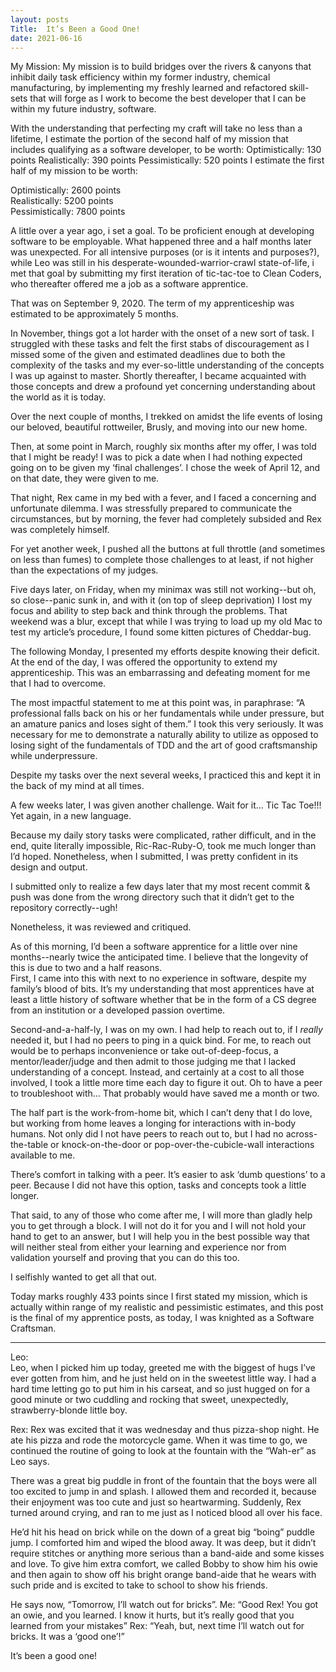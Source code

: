 ```yaml
---
layout: posts
Title:  It’s Been a Good One!
date: 2021-06-16
---
```


My Mission:
My mission is to build bridges over the rivers & canyons that inhibit daily task efficiency within my former industry, chemical manufacturing, by implementing my freshly learned and refactored skill-sets that will forge as I work to become the best developer that I can be within my future industry, software.

With the understanding that perfecting my craft will take no less than a lifetime, I estimate the portion of the second half of my mission that includes qualifying as a software developer, to be worth: Optimistically: 130 points Realistically: 390 points Pessimistically: 520 points
I estimate the first half of my mission to be worth: 

Optimistically: 2600 points  
Realistically: 5200 points  
Pessimistically: 7800 points  

A little over a year ago, i set a goal.  To be proficient enough at developing software to be employable.  What happened three and a half months later was unexpected.  For all intensive purposes (or is it intents and purposes?), while Leo was still in his desperate-wounded-warrior-crawl state-of-life, i met that goal by submitting my first iteration of tic-tac-toe to Clean Coders, who thereafter offered me a job as a software apprentice.

That was on September 9, 2020.  The term of my apprenticeship was estimated to be approximately 5 months.

In November, things got a lot harder with the onset of a new sort of task.  I struggled with these tasks and felt the first stabs of discouragement as I missed some of the given and estimated deadlines due to both the complexity of the tasks and my ever-so-little understanding of the concepts I was up against to master.  Shortly thereafter, I became acquainted with those concepts and drew a profound yet concerning understanding about the world as it is today.

Over the next couple of months, I trekked on amidst the life events of losing our beloved, beautiful rottweiler, Brusly, and moving into our new home.

Then, at some point in March, roughly six months after my offer, I was told that I might be ready!  I was to pick a date when I had nothing expected going on to be given my ‘final challenges’.  I chose the week of April 12, and on that date, they were given to me.

That night, Rex came in my bed with a fever, and I faced a concerning and unfortunate dilemma.  I was stressfully prepared to communicate the circumstances, but by morning, the fever had completely subsided and Rex was completely himself.

For yet another week, I pushed all the buttons at full throttle (and sometimes on less than fumes) to complete those challenges to at least, if not higher than the expectations of my judges.

Five days later, on Friday, when my minimax was still not working--but oh, so close--panic sunk in, and with it (on top of sleep deprivation) I lost my focus and ability to step back and think through the problems.  That weekend was a blur, except that while I was trying to load up my old Mac to test my article’s procedure, I found some kitten pictures of Cheddar-bug.

The following Monday, I presented my efforts despite knowing their deficit.  At the end of the day, I was offered the opportunity to extend my apprenticeship.  This was an embarrassing and defeating moment for me that I had to overcome.

The most impactful statement to me at this point was, in paraphrase: “A professional falls back on his or her fundamentals while under pressure, but an amature panics and loses sight of them.”  I took this very seriously.  It was necessary for me to demonstrate a naturally ability to utilize as opposed to losing sight of the fundamentals of TDD and the art of good craftsmanship while underpressure.

Despite my tasks over the next several weeks, I practiced this and kept it in the back of my mind at all times.

A few weeks later, I was given another challenge.  Wait for it… Tic Tac Toe!!!  Yet again, in a new language.

Because my daily story tasks were complicated, rather difficult, and in the end, quite literally impossible, Ric-Rac-Ruby-O, took me much longer than I’d hoped.  Nonetheless, when I submitted, I was pretty confident in its design and output.

I submitted only to realize a few days later that my most recent commit & push was done from the wrong directory such that it didn’t get to the repository correctly--ugh!

Nonetheless, it was reviewed and critiqued.

As of this morning, I’d been a software apprentice for a little over nine months--nearly twice the anticipated time.  I believe that the longevity of this is due to two and a half reasons.  
First, I came into this with next to no experience in software, despite my family’s blood of bits.  It’s my understanding that most apprentices have at least a little history of software whether that be in the form of a CS degree from an institution or a developed passion overtime.

Second-and-a-half-ly, I was on my own.  I had help to reach out to, if I *really* needed it, but I had no peers to ping in a quick bind.  For me, to reach out would be to perhaps inconvenience or take out-of-deep-focus, a mentor/leader/judge and then admit to those judging me that I lacked understanding of a concept.  Instead, and certainly at a cost to all those involved, I took a little more time each day to figure it out.  Oh to have a peer to troubleshoot with…  That probably would have saved me a month or two.

The half part is the work-from-home bit, which I can’t deny that I do love, but working from home leaves a longing for interactions with in-body humans.  Not only did I not have peers to reach out to, but I had no across-the-table or knock-on-the-door or pop-over-the-cubicle-wall interactions available to me.

There’s comfort in talking with a peer.  It’s easier to ask ‘dumb questions’ to a peer.  Because I did not have this option, tasks and concepts took a little longer.

That said, to any of those who come after me, I will more than gladly help you to get through a block.  I will not do it for you and I will not hold your hand to get to an answer, but I will help you in the best possible way that will neither steal from either your learning and experience nor from validation yourself and proving that you can do this too.

I selfishly wanted to get all that out.

Today marks roughly 433 points since I first stated my mission, which is actually within range of my realistic and pessimistic estimates, and this post is the final of my apprentice posts, as today, I was knighted as a Software Craftsman.

---

Leo:  
Leo, when I picked him up today, greeted me with the biggest of hugs I’ve ever gotten from him, and he just held on in the sweetest little way.  I had a hard time letting go to put him in his carseat, and so just hugged on for a good minute or two cuddling and rocking that sweet, unexpectedly, strawberry-blonde little boy.

Rex:
Rex was excited that it was wednesday and thus pizza-shop night.  He ate his pizza and rode the motorcycle game.  When it was time to go, we continued the routine of going to look at the fountain with the “Wah-er” as Leo says.

There was a great big puddle in front of the fountain that the boys were all too excited to jump in and splash.  I allowed them and recorded it, because their enjoyment was too cute and just so heartwarming.  Suddenly, Rex turned around crying, and ran to me just as I noticed blood all over his face.

He’d hit his head on brick while on the down of a great big “boing” puddle jump.  I comforted him and wiped the blood away.  It was deep, but it didn’t require stitches or anything more serious than a band-aide and some kisses and love.  To give him extra comfort, we called Bobby to show him his owie and then again to show off his bright orange band-aide that he wears with such pride and is excited to take to school to show his friends.

He says now, “Tomorrow, I’ll watch out for bricks”.
Me:  “Good Rex!  You got an owie, and you learned.  I know it hurts, but it’s really good that you learned from your mistakes”
Rex:  “Yeah, but, next time I’ll watch out for bricks.  It was a ‘good one’!”

It’s been a good one!

